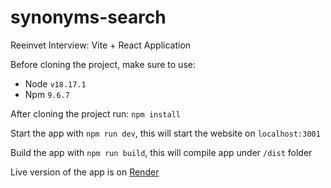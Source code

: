 # synonyms-search

Reeinvet Interview: Vite + React Application

Before cloning the project, make sure to use:

- Node `v18.17.1`
- Npm `9.6.7`

After cloning the project run: `npm install`

Start the app with `npm run dev`, this will start the website on `localhost:3001`

Build the app with `npm run build`, this will compile app under `/dist` folder

Live version of the app is on [Render](https://synonyms-search.onrender.com)
